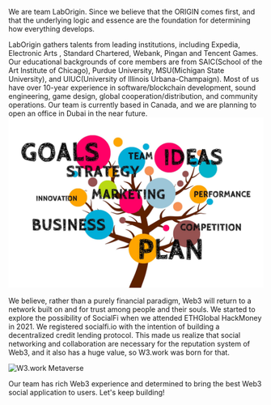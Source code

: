 
We are team LabOrigin. Since we believe that the ORIGIN comes first, and that the underlying logic and essence are the foundation for determining how everything develops.

LabOrigin gathers talents from leading institutions, including Expedia, Electronic Arts , Standard Chartered, Webank, Pingan and Tencent Games. Our educational backgrounds of core members are from SAIC(School of the Art Institute of Chicago), Purdue University, MSU(Michigan State University), and UIUC(University of Illinois Urbana-Champaign). Most of us have over 10-year experience in software/blockchain development, sound engineering, game design, global cooperation/distribution, and community operations. Our team is currently based in Canada, and we are planning to open an office in Dubai in the near future.
![Team labOrigin](/static/assets/team_labOrigin.jpg "Team labOrigin")

We believe, rather than a purely financial paradigm, Web3 will return to a network built on and for trust among people and their souls.
We started to explore the possibility of SocialFi when we attended ETHGlobal HackMoney in 2021. We registered socialfi.io with the intention of building a decentralized credit lending protocol. This made us realize that social networking and collaboration are necessary for the reputation system of Web3, and it also has a huge value, so W3.work was born for that.

![W3.work Metaverse](/static/assets/w3work.gif "W3.work Metaverse")

Our team has rich Web3 experience and determined to bring the best Web3 social application to users. Let's keep building!
